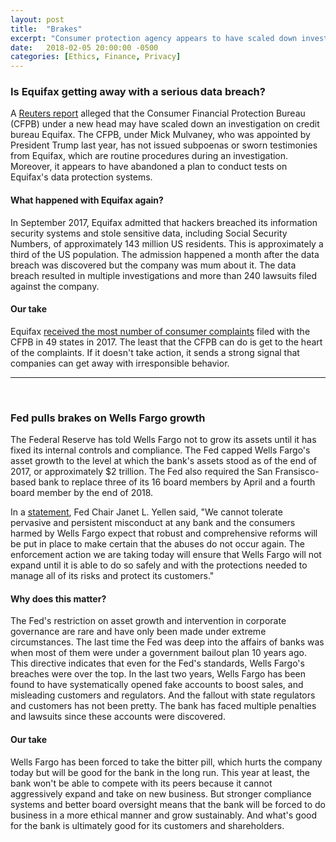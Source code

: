 ```yaml
---
layout: post
title:  "Brakes"
excerpt: "Consumer protection agency appears to have scaled down investigation on Equifax hack. Fed tells Wells Fargo to replace board members and stop asset growth. "
date:   2018-02-05 20:00:00 -0500
categories: [Ethics, Finance, Privacy]
---
```


### Is Equifax getting away with a serious data breach?

A <a href="https://www.reuters.com/article/us-usa-equifax-cfpb/exclusive-u-s-consumer-protection-official-puts-equifax-probe-on-ice-sources-idUSKBN1FP0IZ" target="_blank">Reuters report</a> alleged that the Consumer Financial Protection Bureau (CFPB) under a new head may have scaled down an investigation on credit bureau Equifax. The CFPB, under Mick Mulvaney, who was appointed by President Trump last year, has not issued subpoenas or sworn testimonies from Equifax, which are routine procedures during an investigation. Moreover, it appears to have abandoned a plan to conduct tests on Equifax's data protection systems.

#### What happened with Equifax again?

In September 2017, Equifax admitted that hackers breached its information security systems and stole sensitive data, including Social Security Numbers, of approximately 143 million US residents. This is approximately a third of the US population. The admission happened a month after the data breach was discovered but the company was mum about it. The data breach resulted in multiple investigations and more than 240 lawsuits filed against the company.

#### Our take

Equifax <a href="http://www.sustainabilitymatters.info/healthcare/privacy/2018/01/12/opioids-equifax.html" target="_blank">received the most number of consumer complaints</a> filed with the CFPB in 49 states in 2017. The least that the CFPB can do is get to the heart of the complaints. If it doesn't take action, it sends a strong signal that companies can get away with irresponsible behavior.


* * *
<br />

### Fed pulls brakes on Wells Fargo growth

The Federal Reserve has told Wells Fargo not to grow its assets until it has fixed its internal controls and compliance. The Fed capped Wells Fargo's asset growth to the level at which the bank's assets stood as of the end of 2017, or approximately $2 trillion. The Fed also required the San Fransisco-based bank to replace three of its 16 board members by April and a fourth board member by the end of 2018.

In a <a href="https://www.federalreserve.gov/newsevents/pressreleases/enforcement20180202a.htm" target="_blank">statement</a>, Fed Chair Janet L. Yellen said, "We cannot tolerate pervasive and persistent misconduct at any bank and the consumers harmed by Wells Fargo expect that robust and comprehensive reforms will be put in place to make certain that the abuses do not occur again. The enforcement action we are taking today will ensure that Wells Fargo will not expand until it is able to do so safely and with the protections needed to manage all of its risks and protect its customers."

#### Why does this matter?

The Fed's restriction on asset growth and intervention in corporate governance are rare and have only been made under extreme circumstances. The last time the Fed was deep into the affairs of banks was when most of them were under a government bailout plan 10 years ago. This directive indicates that even for the Fed's standards, Wells Fargo's breaches were over the top. In the last two years, Wells Fargo has been found to have systematically opened fake accounts to boost sales, and misleading customers and regulators. And the fallout with state regulators and customers has not been pretty. The bank has faced multiple penalties and lawsuits since these accounts were discovered.

#### Our take

Wells Fargo has been forced to take the bitter pill, which hurts the company today but will be good for the bank in the long run. This year at least, the bank won't be able to compete with its peers because it cannot aggressively expand and take on new business. But stronger compliance systems and better board oversight means that the bank will be forced to do business in a more ethical manner and grow sustainably. And what's good for the bank is ultimately good for its customers and shareholders.
